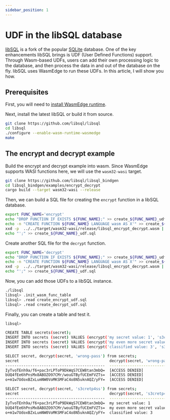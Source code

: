 ```yaml
---
sidebar_position: 1
---
```


# UDF in the libSQL database

[libSQL](https://github.com/libsql/libsql) is a fork of the popular [SQLite](https://www.sqlite.org/) database. One of the key enhancements libSQL brings is UDF (User Defined Functions) support. Through Wasm-based UDFs, users can add their own processing logic to the database, and then process the data in and out of the database on the fly. libSQL uses WasmEdge to run these UDFs. In this article, I will show you how.

## Prerequisites

First, you will need to [install WasmEdge runtime](/develop/build-and-run/install.md).

Next, install the latest libSQL or build it from source.

```bash
git clone https://github.com/libsql/libsql
cd libsql
./configure --enable-wasm-runtime-wasmedge
make
```

## The encrypt and decrypt example

Build the encrypt and decrypt example into wasm. Since WasmEdge supports WASI functions here, we will use the `wasm32-wasi` target.

```bash
git clone https://github.com/libsql/libsql_bindgen
cd libsql_bindgen/examples/encrypt_decrypt
cargo build --target wasm32-wasi --release
```

Then, we can build a SQL file for creating the `encrypt` function in a libSQL database.

```bash
export FUNC_NAME='encrypt'
echo "DROP FUNCTION IF EXISTS ${FUNC_NAME};" >> create_${FUNC_NAME}_udf.sql
echo -n "CREATE FUNCTION ${FUNC_NAME} LANGUAGE wasm AS X'" >> create_${FUNC_NAME}_udf.sql
xxd -p  ../../target/wasm32-wasi/release/libsql_encrypt_decrypt.wasm | tr -d "\n" >> create_${FUNC_NAME}_udf.sql
echo "';" >> create_${FUNC_NAME}_udf.sql
```

Create another SQL file for the `decrypt` function.

```bash
export FUNC_NAME='decrypt'
echo "DROP FUNCTION IF EXISTS ${FUNC_NAME};" >> create_${FUNC_NAME}_udf.sql
echo -n "CREATE FUNCTION ${FUNC_NAME} LANGUAGE wasm AS X'" >> create_${FUNC_NAME}_udf.sql
xxd -p  ../../target/wasm32-wasi/release/libsql_encrypt_decrypt.wasm | tr -d "\n" >> create_${FUNC_NAME}_udf.sql
echo "';" >> create_${FUNC_NAME}_udf.sql
```

Now, you can add those UDFs to a libSQL instance.

```bash
./libsql
libsql> .init_wasm_func_table
libsql> .read create_encrypt_udf.sql
libsql> .read create_decrypt_udf.sql
```

Finally, you can create a table and test it.

```bash
libsql>

CREATE TABLE secrets(secret);
INSERT INTO secrets (secret) VALUES (encrypt('my secret value: 1', 's3cretp4ss'));
INSERT INTO secrets (secret) VALUES (encrypt('my even more secret value: 2', 's3cretp4ss'));
INSERT INTO secrets (secret) VALUES (encrypt('classified value: 3', 's3cretp4ss'));

SELECT secret, decrypt(secret, 'wrong-pass') from secrets;
secret                                        decrypt(secret, 'wrong-pass')
--------------------------------------------  -----------------------------
IyTvoTEnh9a/f6+pac3rLPToP9DkWqS7CEW8tan3mbQ=  [ACCESS DENIED]
bUQ4fEe6hPnsMx8ABOZO97CMr/wouGTByfUCEmFVZTs=  [ACCESS DENIED]
o+m1w7UdoxBZxLumNW0VoMKSMFaC4o8N5uknAQZ/yFY=  [ACCESS DENIED]

SELECT secret, decrypt(secret, 's3cretp4ss') from secrets;
secret                                        decrypt(secret, 's3cretp4ss')
--------------------------------------------  -----------------------------
IyTvoTEnh9a/f6+pac3rLPToP9DkWqS7CEW8tan3mbQ=  my secret value: 1
bUQ4fEe6hPnsMx8ABOZO97CMr/wouGTByfUCEmFVZTs=  my even more secret value: 2
o+m1w7UdoxBZxLumNW0VoMKSMFaC4o8N5uknAQZ/yFY=  classified value: 3
```
